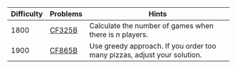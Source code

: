 | Difficulty | Problems | Hints |
| -------- | -------- | -------- |
| 1800 | [CF325B](https://codeforces.com/problemset/problem/325/B) | Calculate the number of games when there is $n$ players. |
| 1900 | [CF865B](https://codeforces.com/problemset/problem/865/B) | Use greedy approach. If you order too many pizzas, adjust your solution. |